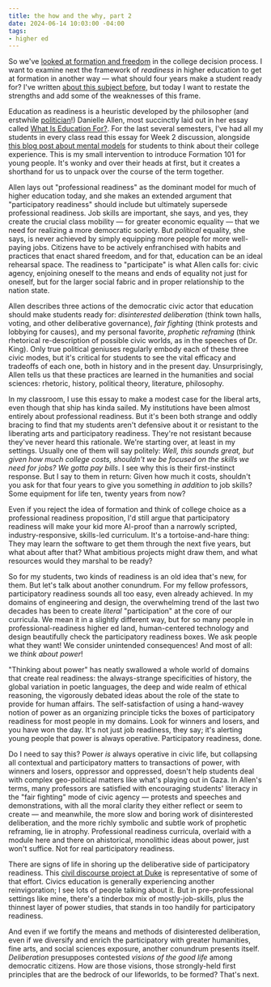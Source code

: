 ```yaml
---
title: the how and the why, part 2
date: 2024-06-14 10:03:00 -04:00
tags:
- higher ed
---
```


So we've [looked at formation and freedom](https://sarahendren.com/2024/06/10/the-how-and-the-why/) in the college decision process. I want to examine next the framework of *readiness* in higher education to get at formation in another way — what should four years make a student ready for? I've written [about this subject before](https://sarahendren.substack.com/p/a-classroom-is-for-readiness), but today I want to restate the strengths and add some of the weaknesses of this frame.

Education as readiness is a heuristic developed by the philosopher (and erstwhile [politician](https://partnersindemocracy.us/)!) Danielle Allen, most succinctly laid out in her essay called [What Is Education For?](https://www.bostonreview.net/forum/danielle-allen-what-is-education-for/). For the last several semesters, I've had all my students in every class read this essay for Week 2 discussion, alongside [this blog post about mental models](https://www.therealworldofcollege.com/blog/taking-advantage-of-college-before-its-too-late) for students to think about their college experience. This is my small intervention to introduce Formation 101 for young people. It's wonky and over their heads at first, but it creates a shorthand for us to unpack over the course of the term together. 

Allen lays out "professional readiness" as the dominant model for much of higher education today, and she makes an extended argument that "participatory readiness" should include but ultimately supersede professional readiness. Job skills are important, she says, and yes, they create the crucial class mobility — for greater economic equality — that we need for realizing a more democratic society. But *political* equality, she says, is never achieved by simply equipping more people for more well-paying jobs. Citizens have to be actively enfranchised with habits and practices that enact shared freedom, and for that, education can be an ideal rehearsal space. The readiness to "participate" is what Allen calls for: civic agency, enjoining oneself to the means and ends of equality not just for oneself, but for the larger social fabric and in proper relationship to the nation state.

Allen describes three actions of the democratic civic actor that education should make students ready for: *disinterested deliberation* (think town halls, voting, and other deliberative governance), *fair fighting* (think protests and lobbying for causes), and my personal favorite, *prophetic reframing* (think rhetorical re-description of possible civic worlds, as in the speeches of Dr. King). Only true political geniuses regularly embody each of these three civic modes, but it's critical for students to see the vital efficacy and tradeoffs of each one, both in history and in the present day. Unsurprisingly, Allen tells us that these practices are learned in the humanities and social sciences: rhetoric, history, political theory, literature, philosophy.

In my classroom, I use this essay to make a modest case for the liberal arts, even though that ship has kinda sailed. My institutions have been almost entirely about professional readiness. But it's been both strange and oddly bracing to find that my students aren't defensive about it or resistant to the liberating arts and participatory readiness. They're not resistant because they've never heard this rationale. We're starting over, at least in my settings. Usually one of them will say politely: *Well, this sounds great, but given how much college costs, shouldn't we be focused on the skills we need for jobs? We gotta pay bills*. I see why this is their first-instinct response. But I say to them in return: Given how much it costs, shouldn't you ask for that four years to give you something *in addition* to job skills? Some equipment for life ten, twenty years from now?

Even if you reject the idea of formation and think of college choice as a professional readiness proposition, I'd still argue that participatory readiness will make your kid more AI-proof than a narrowly scripted, industry-responsive, skills-led curriculum. It's a tortoise-and-hare thing: They may learn the software to get them through the next five years, but what about after that? What ambitious projects might draw them, and what resources would they marshal to be ready? 

So for my students, two kinds of readiness is an old idea that's new, for them. But let's talk about another conundrum. For my fellow professors, participatory readiness sounds all too easy, even already achieved. In my domains of engineering and design, the overwhelming trend of the last two decades has been to create *literal* "participation" at the core of our curricula. We mean it in a slightly different way, but for so many people in professional-readiness higher ed land, human-centered technology and design beautifully check the participatory readiness boxes. We ask people what they want! We consider unintended consequences! And most of all: we *think about power*! 

"Thinking about power" has neatly swallowed a whole world of domains that create real readiness: the always-strange specificities of history, the global variation in poetic languages, the deep and wide realm of ethical reasoning, the vigorously debated ideas about the role of the state to provide for human affairs. The self-satisfaction of using a hand-wavey notion of power as an organizing principle ticks the boxes of participatory readiness for most people in my domains. Look for winners and losers, and you have won the day. It's not just job readiness, they say; it's alerting young people that power is always operative. Participatory readiness, done.

Do I need to say this? Power *is* always operative in civic life, but collapsing all contextual and participatory matters to transactions of power, with winners and losers, oppressor and oppressed, doesn't help students deal with complex geo-political matters like what's playing out in Gaza. In Allen's terms, many professors are satisfied with encouraging students' literacy in the "fair fighting" mode of civic agency — protests and speeches and demonstrations, with all the moral clarity they either reflect or seem to create — and meanwhile, the more slow and boring work of disinterested deliberation, and the more richly symbolic and subtle work of prophetic reframing, lie in atrophy. Professional readiness curricula, overlaid with a module here and there on ahistorical, monolithic ideas about power, just won't suffice. Not for real participatory readiness.

There are signs of life in shoring up the deliberative side of participatory readiness. This [civil discourse project at Duke](https://civildiscourse.duke.edu/) is representative of some of that effort. Civics education is generally experiencing another reinvigoration; I see lots of people talking about it. But in pre-professional settings like mine, there's a tinderbox mix of mostly-job-skills, plus the thinnest layer of power studies, that stands in too handily for participatory readiness.

And even if we fortify the means and methods of disinterested deliberation, even if we diversify and enrich the participatory with greater humanities, fine arts, and social sciences exposure, another conundrum presents itself. *Deliberation* presupposes contested *visions of the good life* among democratic citizens. How are those visions, those strongly-held first principles that are the bedrock of our lifeworlds, to be formed? That's next.






